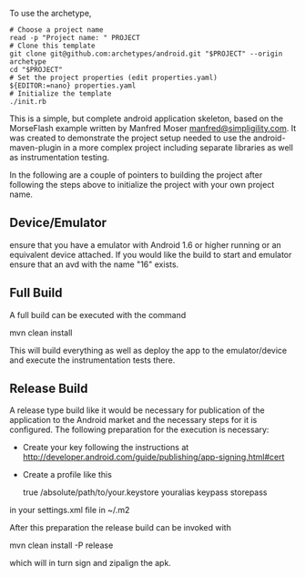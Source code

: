 To use the archetype, 

    # Choose a project name
    read -p "Project name: " PROJECT
    # Clone this template
    git clone git@github.com:archetypes/android.git "$PROJECT" --origin archetype
    cd "$PROJECT"
    # Set the project properties (edit properties.yaml)
    ${EDITOR:=nano} properties.yaml
    # Initialize the template
    ./init.rb


This is a simple, but complete android application skeleton, based on the MorseFlash example written by 
Manfred Moser <manfred@simpligility.com>.  It was created to demonstrate the project setup needed to use the 
android-maven-plugin in a more complex project including separate libraries as well as instrumentation testing.

In the following are a couple of pointers to building the project after following the steps above to initialize the 
project with your own project name.

Device/Emulator
---------------

ensure that you have a emulator with Android 1.6 or higher running or an equivalent device attached. If you would like
the build to start and emulator ensure that an avd with the name "16" exists.

Full Build
----------

A full build can be executed with the command

mvn clean install

This will build everything as well as deploy the app to the emulator/device and execute the instrumentation tests there.

Release Build
-------------

A release type build like it would be necessary for publication of the application to the Android market and the necessary
steps for it is configured. The following preparation for the execution is necessary:

- Create your key following the instructions at http://developer.android.com/guide/publishing/app-signing.html#cert

- Create a profile like this

    <settings>
    <profiles>
        <profile>
            <activation>
                <activeByDefault>true</activeByDefault>
            </activation>
            <properties>
                <sign.keystore>/absolute/path/to/your.keystore</sign.keystore>
                <sign.alias>youralias</sign.alias>
                <sign.keypass>keypass</sign.keypass>
                <sign.storepass>storepass</sign.storepass>
            </properties>
        </profile>
    </profiles>
    </settings>

in your settings.xml file in ~/.m2

After this preparation the release build can be invoked with

mvn clean install -P release

which will in turn sign and zipalign the apk.
